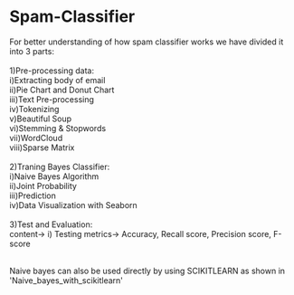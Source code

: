 # Spam-Classifier
<p>For better understanding of how spam classifier works we have divided it into 3 parts: <br> <br>
1)Pre-processing data:<br>
i)Extracting body of email <br>
                 ii)Pie Chart and Donut Chart <br>
                 iii)Text Pre-processing <br>
                 iv)Tokenizing <br>
                 v)Beautiful Soup <br>
                 vi)Stemming & Stopwords <br>
                 vii)WordCloud <br>
                 viii)Sparse Matrix <br> <br>
2)Traning Bayes Classifier: <br>
        i)Naive Bayes Algorithm <br>
                  ii)Joint Probability <br>
                  iii)Prediction <br>
                  iv)Data Visualization with Seaborn <br> <br>
3)Test and Evaluation: <br>
        content-> i) Testing metrics-> Accuracy, Recall score, Precision score, F-score <br> <br>

Naive bayes can also be used directly by using SCIKITLEARN as shown in 'Naive_bayes_with_scikitlearn' </p>



                  
                 
